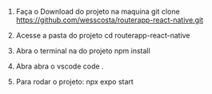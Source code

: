 1. Faça o Download do projeto na maquina
   git clone https://github.com/wesscosta/routerapp-react-native.git

2. Acesse a pasta do projeto
   cd routerapp-react-native

3. Abra o terminal na do projeto
  npm install

4. Abra abra o vscode
  code .

5. Para rodar o projeto: 
  npx expo start
